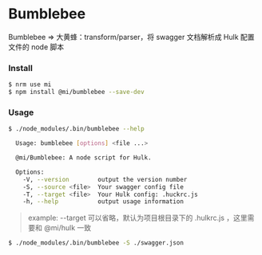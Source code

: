 # Bumblebee

Bumblebee => 大黄蜂：transform/parser，将 swagger 文档解析成 Hulk 配置文件的 node 脚本

### Install

```bash
$ nrm use mi
$ npm install @mi/bumblebee --save-dev
```

### Usage

```bash
$ ./node_modules/.bin/bumblebee --help

  Usage: bumblebee [options] <file ...>

  @mi/Bumblebee: A node script for Hulk.

  Options:
    -V, --version        output the version number
    -S, --source <file>  Your swagger config file
    -T, --target <file>  Your Hulk config: .huckrc.js
    -h, --help           output usage information
```

> example: --target 可以省略，默认为项目根目录下的 .hulkrc.js ，这里需要和 @mi/hulk 一致

```bash
$ ./node_modules/.bin/bumblebee -S ./swagger.json
```
